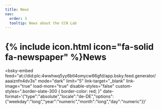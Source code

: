 ```yaml
---
title: News
nav:
  order: 3
  tooltip: News about the CCN Lab
---
```


# {% include icon.html icon="fa-solid fa-newspaper" %}News

<script type="module" src="https://cdn.jsdelivr.net/npm/bsky-embed/dist/bsky-embed.es.js" async></script>

<bsky-embed
  feed="at://did:plc:4wwhwq5yy6btl4omycw66gfd/app.bsky.feed.generator/aaaiznfn4dv3s"
  mode="dark"
  limit="5"
  link-target="_blank"
  link-image="true"
  load-more="true"
  disable-styles="false"
  custom-styles=".border-slate-300 { border-color: red; }"
  date-format='{"type":"absolute","locale":"de-DE","options":{"weekday":"long","year":"numeric","month":"long","day":"numeric"}}'
>
</bsky-embed>